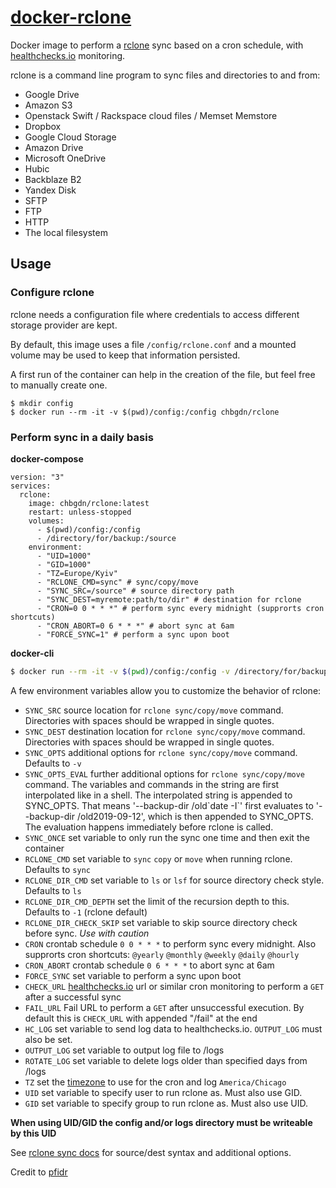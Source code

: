 # [docker-rclone](https://github.com/chbgdn/docker-rclone)

Docker image to perform a [rclone](http://rclone.org) sync based on a cron schedule, with [healthchecks.io](https://healthchecks.io) monitoring.

rclone is a command line program to sync files and directories to and from:

* Google Drive
* Amazon S3
* Openstack Swift / Rackspace cloud files / Memset Memstore
* Dropbox
* Google Cloud Storage
* Amazon Drive
* Microsoft OneDrive
* Hubic
* Backblaze B2
* Yandex Disk
* SFTP
* FTP
* HTTP
* The local filesystem

## Usage

### Configure rclone

rclone needs a configuration file where credentials to access different storage
provider are kept.

By default, this image uses a file `/config/rclone.conf` and a mounted volume may be used to keep that information persisted.

A first run of the container can help in the creation of the file, but feel free to manually create one.

```
$ mkdir config
$ docker run --rm -it -v $(pwd)/config:/config chbgdn/rclone
```

### Perform sync in a daily basis

**docker-compose**
```
version: "3"
services:
  rclone:
    image: chbgdn/rclone:latest
    restart: unless-stopped
    volumes:
      - $(pwd)/config:/config
      - /directory/for/backup:/source
    environment:
      - "UID=1000"
      - "GID=1000"
      - "TZ=Europe/Kyiv"
      - "RCLONE_CMD=sync" # sync/copy/move
      - "SYNC_SRC=/source" # source directory path
      - "SYNC_DEST=myremote:path/to/dir" # destination for rclone
      - "CRON=0 0 * * *" # perform sync every midnight (supprorts cron shortcuts)
      - "CRON_ABORT=0 6 * * *" # abort sync at 6am
      - "FORCE_SYNC=1" # perform a sync upon boot
```

**docker-cli**
```bash
$ docker run --rm -it -v $(pwd)/config:/config -v /directory/for/backup:/source -e SYNC_SRC="/source" -e SYNC_DEST="myremote:path/to/dir" -e TZ="Europe/Kyiv" -e CRON="0 0 * * *" -e CRON_ABORT="0 6 * * *" -e FORCE_SYNC=1 chbgdn/rclone
```

A few environment variables allow you to customize the behavior of rclone:

* `SYNC_SRC` source location for `rclone sync/copy/move` command. Directories with spaces should be wrapped in single quotes.
* `SYNC_DEST` destination location for `rclone sync/copy/move` command. Directories with spaces should be wrapped in single quotes.
* `SYNC_OPTS` additional options for `rclone sync/copy/move` command. Defaults to `-v`
* `SYNC_OPTS_EVAL` further additional options for `rclone sync/copy/move` command. The variables and commands in the string are first interpolated like in a shell. The interpolated string is appended to SYNC_OPTS. That means '--backup-dir /old\`date -I\`' first evaluates to '--backup-dir /old2019-09-12', which is then appended to SYNC_OPTS. The evaluation happens immediately before rclone is called.
* `SYNC_ONCE` set variable to only run the sync one time and then exit the container
* `RCLONE_CMD` set variable to `sync` `copy` or `move`  when running rclone. Defaults to `sync`
* `RCLONE_DIR_CMD` set variable to `ls` or `lsf` for source directory check style. Defaults to `ls`
* `RCLONE_DIR_CMD_DEPTH` set the limit of the recursion depth to this. Defaults to `-1` (rclone default)
* `RCLONE_DIR_CHECK_SKIP` set variable to skip source directory check before sync. *Use with caution*
* `CRON` crontab schedule `0 0 * * *` to perform sync every midnight. Also supprorts cron shortcuts: `@yearly` `@monthly` `@weekly` `@daily` `@hourly`
* `CRON_ABORT` crontab schedule `0 6 * * *` to abort sync at 6am
* `FORCE_SYNC` set variable to perform a sync upon boot
* `CHECK_URL` [healthchecks.io](https://healthchecks.io) url or similar cron monitoring to perform a `GET` after a successful sync
* `FAIL_URL` Fail URL to perform a `GET` after unsuccessful execution. By default this is `CHECK_URL` with appended "/fail" at the end
* `HC_LOG` set variable to send log data to healthchecks.io. `OUTPUT_LOG` must also be set.
* `OUTPUT_LOG` set variable to output log file to /logs
* `ROTATE_LOG` set variable to delete logs older than specified days from /logs
* `TZ` set the [timezone](https://en.wikipedia.org/wiki/List_of_tz_database_time_zones) to use for the cron and log `America/Chicago`
* `UID` set variable to specify user to run rclone as. Must also use GID.
* `GID` set variable to specify group to run rclone as. Must also use UID.

**When using UID/GID the config and/or logs directory must be writeable by this UID**

See [rclone sync docs](https://rclone.org/commands/rclone_sync/) for source/dest syntax and additional options.

Credit to [pfidr](https://github.com/pfidr34/docker-rclone)
